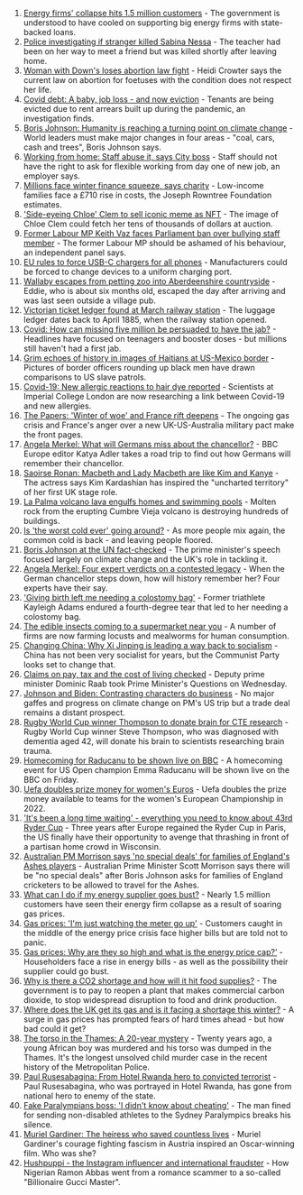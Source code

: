 1. [Energy firms' collapse hits 1.5 million customers](https://www.bbc.co.uk/news/business-58657802?at_medium=RSS&at_campaign=KARANGA) - The government is understood to have cooled on supporting big energy firms with state-backed loans.
2. [Police investigating if stranger killed Sabina Nessa](https://www.bbc.co.uk/news/uk-england-london-58661931?at_medium=RSS&at_campaign=KARANGA) - The teacher had been on her way to meet a friend but was killed shortly after leaving home.
3. [Woman with Down's loses abortion law fight](https://www.bbc.co.uk/news/uk-england-coventry-warwickshire-58662846?at_medium=RSS&at_campaign=KARANGA) - Heidi Crowter says the current law on abortion for foetuses with the condition does not respect her life.
4. [Covid debt: A baby, job loss - and now eviction](https://www.bbc.co.uk/news/uk-58643437?at_medium=RSS&at_campaign=KARANGA) - Tenants are being evicted due to rent arrears built up during the pandemic, an investigation finds.
5. [Boris Johnson: Humanity is reaching a turning point on climate change](https://www.bbc.co.uk/news/uk-58657887?at_medium=RSS&at_campaign=KARANGA) - World leaders must make major changes in four areas - "coal, cars, cash and trees", Boris Johnson says.
6. [Working from home: Staff abuse it, says City boss](https://www.bbc.co.uk/news/business-58662455?at_medium=RSS&at_campaign=KARANGA) - Staff should not have the right to ask for flexible working from day one of new job, an employer says.
7. [Millions face winter finance squeeze, says charity](https://www.bbc.co.uk/news/business-58651081?at_medium=RSS&at_campaign=KARANGA) - Low-income families face a £710 rise in costs, the Joseph Rowntree Foundation estimates.
8. ['Side-eyeing Chloe' Clem to sell iconic meme as NFT](https://www.bbc.co.uk/news/world-us-canada-58659667?at_medium=RSS&at_campaign=KARANGA) - The image of Chloe Clem could fetch her tens of thousands of dollars at auction.
9. [Former Labour MP Keith Vaz faces Parliament ban over bullying staff member](https://www.bbc.co.uk/news/uk-politics-58664788?at_medium=RSS&at_campaign=KARANGA) - The former Labour MP should be ashamed of his behaviour, an independent panel says.
10. [EU rules to force USB-C chargers for all phones](https://www.bbc.co.uk/news/technology-58665809?at_medium=RSS&at_campaign=KARANGA) - Manufacturers could be forced to change devices to a uniform charging port.
11. [Wallaby escapes from petting zoo into Aberdeenshire countryside](https://www.bbc.co.uk/news/uk-scotland-north-east-orkney-shetland-58663052?at_medium=RSS&at_campaign=KARANGA) - Eddie, who is about six months old, escaped the day after arriving and was last seen outside a village pub.
12. [Victorian ticket ledger found at March railway station](https://www.bbc.co.uk/news/uk-england-cambridgeshire-58657984?at_medium=RSS&at_campaign=KARANGA) - The luggage ledger dates back to April 1885, when the railway station opened.
13. [Covid: How can missing five million be persuaded to have the jab?](https://www.bbc.co.uk/news/health-58594542?at_medium=RSS&at_campaign=KARANGA) - Headlines have focused on teenagers and booster doses - but millions still haven't had a first jab.
14. [Grim echoes of history in images of Haitians at US-Mexico border](https://www.bbc.co.uk/news/world-us-canada-58654351?at_medium=RSS&at_campaign=KARANGA) - Pictures of border officers rounding up black men have drawn comparisons to US slave patrols.
15. [Covid-19: New allergic reactions to hair dye reported](https://www.bbc.co.uk/news/health-58651244?at_medium=RSS&at_campaign=KARANGA) - Scientists at Imperial College London are now researching a link between Covid-19 and new allergies.
16. [The Papers: 'Winter of woe' and France rift deepens](https://www.bbc.co.uk/news/blogs-the-papers-58660168?at_medium=RSS&at_campaign=KARANGA) - The ongoing gas crisis and France's anger over a new UK-US-Australia military pact make the front pages.
17. [Angela Merkel: What will Germans miss about the chancellor?](https://www.bbc.co.uk/news/world-europe-58657354?at_medium=RSS&at_campaign=KARANGA) - BBC Europe editor Katya Adler takes a road trip to find out how Germans will remember their chancellor.
18. [Saoirse Ronan: Macbeth and Lady Macbeth are like Kim and Kanye](https://www.bbc.co.uk/news/entertainment-arts-58627498?at_medium=RSS&at_campaign=KARANGA) - The actress says Kim Kardashian has inspired the "uncharted territory" of her first UK stage role.
19. [La Palma volcano lava engulfs homes and swimming pools](https://www.bbc.co.uk/news/world-europe-58653737?at_medium=RSS&at_campaign=KARANGA) - Molten rock from the erupting Cumbre Vieja volcano is destroying hundreds of buildings.
20. [Is 'the worst cold ever' going around?](https://www.bbc.co.uk/news/newsbeat-58624295?at_medium=RSS&at_campaign=KARANGA) - As more people mix again, the common cold is back - and leaving people floored.
21. [Boris Johnson at the UN fact-checked](https://www.bbc.co.uk/news/58662358?at_medium=RSS&at_campaign=KARANGA) - The prime minister's speech focused largely on climate change and the UK's role in tackling it.
22. [Angela Merkel: Four expert verdicts on a contested legacy](https://www.bbc.co.uk/news/world-europe-58570507?at_medium=RSS&at_campaign=KARANGA) - When the German chancellor steps down, how will history remember her? Four experts have their say.
23. ['Giving birth left me needing a colostomy bag'](https://www.bbc.co.uk/news/uk-58153996?at_medium=RSS&at_campaign=KARANGA) - Former triathlete Kayleigh Adams endured a fourth-degree tear that led to her needing a colostomy bag.
24. [The edible insects coming to a supermarket near you](https://www.bbc.co.uk/news/business-58636969?at_medium=RSS&at_campaign=KARANGA) - A number of firms are now farming locusts and mealworms for human consumption.
25. [Changing China: Why Xi Jinping is leading a way back to socialism](https://www.bbc.co.uk/news/business-58579831?at_medium=RSS&at_campaign=KARANGA) - China has not been very socialist for years, but the Communist Party looks set to change that.
26. [Claims on pay, tax and the cost of living checked](https://www.bbc.co.uk/news/58653655?at_medium=RSS&at_campaign=KARANGA) - Deputy prime minister Dominic Raab took Prime Minister's Questions on Wednesday.
27. [Johnson and Biden: Contrasting characters do business](https://www.bbc.co.uk/news/uk-politics-58660192?at_medium=RSS&at_campaign=KARANGA) - No major gaffes and progress on climate change on PM's US trip but a trade deal remains a distant prospect.
28. [Rugby World Cup winner Thompson to donate brain for CTE research](https://www.bbc.co.uk/sport/rugby-union/58661428?at_medium=RSS&at_campaign=KARANGA) - Rugby World Cup winner Steve Thompson, who was diagnosed with dementia aged 42, will donate his brain to scientists researching brain trauma.
29. [Homecoming for Raducanu to be shown live on BBC](https://www.bbc.co.uk/sport/tennis/58664182?at_medium=RSS&at_campaign=KARANGA) - A homecoming event for US Open champion Emma Raducanu will be shown live on the BBC on Friday.
30. [Uefa doubles prize money for women's Euros](https://www.bbc.co.uk/sport/football/58655047?at_medium=RSS&at_campaign=KARANGA) - Uefa doubles the prize money available to teams for the women's European Championship in 2022.
31. ['It's been a long time waiting' - everything you need to know about 43rd Ryder Cup](https://www.bbc.co.uk/sport/golf/58645159?at_medium=RSS&at_campaign=KARANGA) - Three years after Europe regained the Ryder Cup in Paris, the US finally have their opportunity to avenge that thrashing in front of a partisan home crowd in Wisconsin.
32. [Australian PM Morrison says 'no special deals' for families of England's Ashes players](https://www.bbc.co.uk/sport/cricket/58661421?at_medium=RSS&at_campaign=KARANGA) - Australian Prime Minister Scott Morrison says there will be "no special deals" after Boris Johnson asks for families of England cricketers to be allowed to travel for the Ashes.
33. [What can I do if my energy supplier goes bust?](https://www.bbc.co.uk/news/business-58662667?at_medium=RSS&at_campaign=KARANGA) - Nearly 1.5 million customers have seen their energy firm collapse as a result of soaring gas prices.
34. [Gas prices: 'I'm just watching the meter go up'](https://www.bbc.co.uk/news/business-58626018?at_medium=RSS&at_campaign=KARANGA) - Customers caught in the middle of the energy price crisis face higher bills but are told not to panic.
35. [Gas prices: Why are they so high and what is the energy price cap?’](https://www.bbc.co.uk/news/business-58090533?at_medium=RSS&at_campaign=KARANGA) - Householders face a rise in energy bills - as well as the possibility their supplier could go bust.
36. [Why is there a CO2 shortage and how will it hit food supplies?](https://www.bbc.co.uk/news/explainers-58626935?at_medium=RSS&at_campaign=KARANGA) - The government is to pay to reopen a plant that makes commercial carbon dioxide, to stop widespread disruption to food and drink production.
37. [Where does the UK get its gas and is it facing a shortage this winter?](https://www.bbc.co.uk/news/business-58637094?at_medium=RSS&at_campaign=KARANGA) - A surge in gas prices has prompted fears of hard times ahead - but how bad could it get?
38. [The torso in the Thames: A 20-year mystery](https://www.bbc.co.uk/news/uk-58415046?at_medium=RSS&at_campaign=KARANGA) - Twenty years ago, a young African boy was murdered and his torso was dumped in the Thames. It's the longest unsolved child murder case in the recent history of the Metropolitan Police.
39. [Paul Rusesabagina: From Hotel Rwanda hero to convicted terrorist](https://www.bbc.co.uk/news/world-africa-58604468?at_medium=RSS&at_campaign=KARANGA) - Paul Rusesabagina, who was portrayed in Hotel Rwanda, has gone from national hero to enemy of the state.
40. [Fake Paralympians boss: 'I didn't know about cheating'](https://www.bbc.co.uk/news/stories-58598677?at_medium=RSS&at_campaign=KARANGA) - The man fined for sending non-disabled athletes to the Sydney Paralympics breaks his silence.
41. [Muriel Gardiner: The heiress who saved countless lives](https://www.bbc.co.uk/news/uk-england-london-58399839?at_medium=RSS&at_campaign=KARANGA) - Muriel Gardiner's courage fighting fascism in Austria inspired an Oscar-winning film. Who was she?
42. [Hushpuppi - the Instagram influencer and international fraudster](https://www.bbc.co.uk/news/world-africa-58553109?at_medium=RSS&at_campaign=KARANGA) - How Nigerian Ramon Abbas went from a romance scammer to a so-called "Billionaire Gucci Master".

